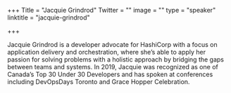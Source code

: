+++
Title = "Jacquie Grindrod"
Twitter = ""
image = ""
type = "speaker"
linktitle = "jacquie-grindrod"

+++

Jacquie Grindrod is a developer advocate for HashiCorp with a focus on application delivery and orchestration, where she’s able to apply her passion for solving problems with a holistic approach by bridging the gaps between teams and systems. In 2019, Jacquie was recognized as one of Canada’s Top 30 Under 30 Developers and has spoken at conferences including DevOpsDays Toronto and Grace Hopper Celebration. 

